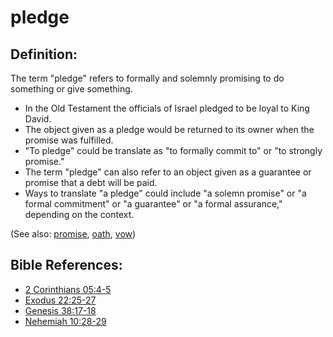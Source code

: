 # pledge #

## Definition: ##

The term "pledge" refers to formally and solemnly promising to do something or give something.

* In the Old Testament the officials of Israel pledged to be loyal to King David.
* The object given as a pledge would be returned to its owner when the promise was fulfilled.
* "To pledge" could be translate as "to formally commit to" or "to strongly  promise."
* The term "pledge" can also refer to an object given as a guarantee or promise that a debt will be paid.
* Ways to translate "a pledge" could include "a solemn promise" or "a formal commitment" or "a guarantee" or "a formal assurance," depending on the context.

(See also: [promise](../kt/promise.md), [oath](../other/oath.md), [vow](../kt/vow.md))

## Bible References: ##

* [2 Corinthians 05:4-5](en/tn/2co/help/05/04)
* [Exodus 22:25-27](en/tn/exo/help/22/25)
* [Genesis 38:17-18](en/tn/gen/help/38/17)
* [Nehemiah 10:28-29](en/tn/neh/help/10/28)